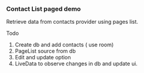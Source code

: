 ### Contact List paged demo

Retrieve data from contacts provider using pages list.

Todo 
1. Create db and add contacts ( use room) 
2. PageList source from db 
3. Edit and update option
4. LiveData to observe changes in db and update ui.

